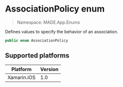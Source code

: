 # AssociationPolicy enum

> Namespace: MADE.App.Enums

Defines values to specify the behavior of an association.

```csharp
public enum AssociationPolicy
```

## Supported platforms

| Platform | Version |
| --- | --- |
| Xamarin.iOS  | 1.0 |